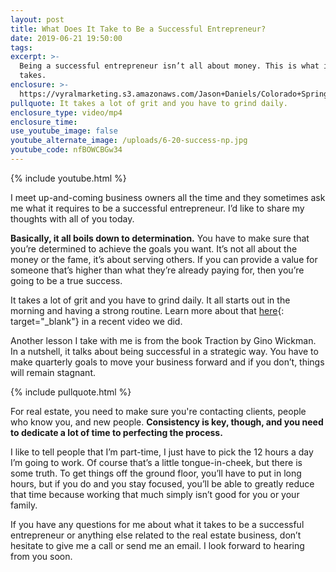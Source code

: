 ```yaml
---
layout: post
title: What Does It Take to Be a Successful Entrepreneur?
date: 2019-06-21 19:50:00
tags:
excerpt: >-
  Being a successful entrepreneur isn’t all about money. This is what it truly
  takes.
enclosure: >-
  https://vyralmarketing.s3.amazonaws.com/Jason+Daniels/Colorado+Springs+Real+Estate-+What+Does+It+Require+to+Be+a+Successful+Entrepreneur_.mp4
pullquote: It takes a lot of grit and you have to grind daily.
enclosure_type: video/mp4
enclosure_time:
use_youtube_image: false
youtube_alternate_image: /uploads/6-20-success-np.jpg
youtube_code: nfBOWCBGw34
---
```


{% include youtube.html %}

I meet up-and-coming business owners all the time and they sometimes ask me what it requires to be a successful entrepreneur. I’d like to share my thoughts with all of you today.

**Basically, it all boils down to determination.** You have to make sure that you’re determined to achieve the goals you want. It’s not all about the money or the fame, it’s about serving others. If you can provide a value for someone that’s higher than what they’re already paying for, then you’re going to be a true success.

It takes a lot of grit and you have to grind daily. It all starts out in the morning and having a strong routine. Learn more about that [here](https://www.youtube.com/watch?v=wHeOpEp93v8&amp;feature=youtu.be){: target="_blank"} in a recent video we did.

Another lesson I take with me is from the book Traction by Gino Wickman. In a nutshell, it talks about being successful in a strategic way. You have to make quarterly goals to move your business forward and if you don’t, things will remain stagnant.

{% include pullquote.html %}

For real estate, you need to make sure you're contacting clients, people who know you, and new people. **Consistency is key, though, and you need to dedicate a lot of time to perfecting the process.**&nbsp;

I like to tell people that I’m part-time, I just have to pick the 12 hours a day I’m going to work. Of course that’s a little tongue-in-cheek, but there is some truth. To get things off the ground floor, you’ll have to put in long hours, but if you do and you stay focused, you’ll be able to greatly reduce that time because working that much simply isn’t good for you or your family.

If you have any questions for me about what it takes to be a successful entrepreneur or anything else related to the real estate business, don’t hesitate to give me a call or send me an email. I look forward to hearing from you soon.